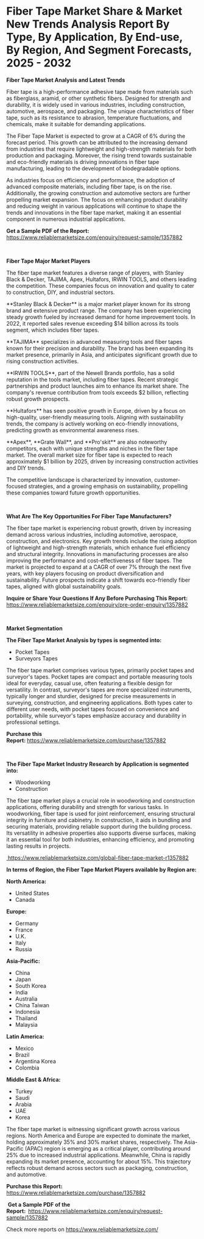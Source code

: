 <p><h1>Fiber Tape Market Share & Market New Trends Analysis Report By Type, By Application, By End-use, By Region, And Segment Forecasts, 2025 - 2032</h1></p><p><strong>Fiber Tape Market Analysis and Latest Trends</strong></p>
<p><p>Fiber tape is a high-performance adhesive tape made from materials such as fiberglass, aramid, or other synthetic fibers. Designed for strength and durability, it is widely used in various industries, including construction, automotive, aerospace, and packaging. The unique characteristics of fiber tape, such as its resistance to abrasion, temperature fluctuations, and chemicals, make it suitable for demanding applications. </p><p>The Fiber Tape Market is expected to grow at a CAGR of 6% during the forecast period. This growth can be attributed to the increasing demand from industries that require lightweight and high-strength materials for both production and packaging. Moreover, the rising trend towards sustainable and eco-friendly materials is driving innovations in fiber tape manufacturing, leading to the development of biodegradable options. </p><p>As industries focus on efficiency and performance, the adoption of advanced composite materials, including fiber tape, is on the rise. Additionally, the growing construction and automotive sectors are further propelling market expansion. The focus on enhancing product durability and reducing weight in various applications will continue to shape the trends and innovations in the fiber tape market, making it an essential component in numerous industrial applications.</p></p>
<p><strong>Get a Sample PDF of the Report:&nbsp;</strong> <a href="https://www.reliablemarketsize.com/enquiry/request-sample/1357882?utm_campaign=2281&utm_medium=2&utm_source=Github&utm_content=ia&utm_term=08042025&utm_id=fiber-tape">https://www.reliablemarketsize.com/enquiry/request-sample/1357882</a></p>
<p>&nbsp;</p>
<p><strong>Fiber Tape Major Market Players</strong></p>
<p><p>The fiber tape market features a diverse range of players, with Stanley Black & Decker, TAJIMA, Apex, Hultafors, IRWIN TOOLS, and others leading the competition. These companies focus on innovation and quality to cater to construction, DIY, and industrial sectors.</p><p>**Stanley Black & Decker** is a major market player known for its strong brand and extensive product range. The company has been experiencing steady growth fueled by increased demand for home improvement tools. In 2022, it reported sales revenue exceeding $14 billion across its tools segment, which includes fiber tapes.</p><p>**TAJIMA** specializes in advanced measuring tools and fiber tapes known for their precision and durability. The brand has been expanding its market presence, primarily in Asia, and anticipates significant growth due to rising construction activities.</p><p>**IRWIN TOOLS**, part of the Newell Brands portfolio, has a solid reputation in the tools market, including fiber tapes. Recent strategic partnerships and product launches aim to enhance its market share. The company's revenue contribution from tools exceeds $2 billion, reflecting robust growth prospects.</p><p>**Hultafors** has seen positive growth in Europe, driven by a focus on high-quality, user-friendly measuring tools. Aligning with sustainability trends, the company is actively working on eco-friendly innovations, predicting growth as environmental awareness rises.</p><p>**Apex**, **Grate Wall**, and **Pro'skit** are also noteworthy competitors, each with unique strengths and niches in the fiber tape market. The overall market size for fiber tape is expected to reach approximately $1 billion by 2025, driven by increasing construction activities and DIY trends. </p><p>The competitive landscape is characterized by innovation, customer-focused strategies, and a growing emphasis on sustainability, propelling these companies toward future growth opportunities.</p></p>
<p>&nbsp;</p>
<p><strong>What Are The Key Opportunities For Fiber Tape Manufacturers?</strong></p>
<p><p>The fiber tape market is experiencing robust growth, driven by increasing demand across various industries, including automotive, aerospace, construction, and electronics. Key growth trends include the rising adoption of lightweight and high-strength materials, which enhance fuel efficiency and structural integrity. Innovations in manufacturing processes are also improving the performance and cost-effectiveness of fiber tapes. The market is projected to expand at a CAGR of over 7% through the next five years, with key players focusing on product diversification and sustainability. Future prospects indicate a shift towards eco-friendly fiber tapes, aligned with global sustainability goals.</p></p>
<p><strong>Inquire or Share Your Questions If Any Before Purchasing This Report:</strong> <a href="https://www.reliablemarketsize.com/enquiry/pre-order-enquiry/1357882?utm_campaign=2281&utm_medium=2&utm_source=Github&utm_content=ia&utm_term=08042025&utm_id=fiber-tape">https://www.reliablemarketsize.com/enquiry/pre-order-enquiry/1357882</a></p>
<p>&nbsp;</p>
<p><strong>Market Segmentation</strong></p>
<p><strong>The Fiber Tape Market Analysis by types is segmented into:</strong></p>
<p><ul><li>Pocket Tapes</li><li>Surveyors Tapes</li></ul></p>
<p><p>The fiber tape market comprises various types, primarily pocket tapes and surveyor's tapes. Pocket tapes are compact and portable measuring tools ideal for everyday, casual use, often featuring a flexible design for versatility. In contrast, surveyor's tapes are more specialized instruments, typically longer and sturdier, designed for precise measurements in surveying, construction, and engineering applications. Both types cater to different user needs, with pocket tapes focused on convenience and portability, while surveyor's tapes emphasize accuracy and durability in professional settings.</p></p>
<p><strong>Purchase this Report:&nbsp;</strong><a href="https://www.reliablemarketsize.com/purchase/1357882?utm_campaign=2281&utm_medium=2&utm_source=Github&utm_content=ia&utm_term=08042025&utm_id=fiber-tape">https://www.reliablemarketsize.com/purchase/1357882</a></p>
<p>&nbsp;</p>
<p><strong>The Fiber Tape Market Industry Research by Application is segmented into:</strong></p>
<p><ul><li>Woodworking</li><li>Construction</li></ul></p>
<p><p>The fiber tape market plays a crucial role in woodworking and construction applications, offering durability and strength for various tasks. In woodworking, fiber tape is used for joint reinforcement, ensuring structural integrity in furniture and cabinetry. In construction, it aids in bundling and securing materials, providing reliable support during the building process. Its versatility in adhesive properties also supports diverse surfaces, making it an essential tool for both industries, enhancing efficiency, and promoting lasting results in projects.</p></p>
<p><a href="https://www.reliablemarketsize.com/global-fiber-tape-market-r1357882?utm_campaign=2281&utm_medium=2&utm_source=Github&utm_content=ia&utm_term=08042025&utm_id=fiber-tape">&nbsp;https://www.reliablemarketsize.com/global-fiber-tape-market-r1357882</a></p>
<p><strong>In terms of Region, the Fiber Tape Market Players available by Region are:</strong></p>
<p>
    <p> <strong> North America: </strong>
        <ul>
            <li>United States</li>
            <li>Canada</li>
        </ul>
        </p> 
    <p> <strong> Europe: </strong>
        <ul>
            <li>Germany</li>
            <li>France</li>
            <li>U.K.</li>
            <li>Italy</li>
            <li>Russia</li>
        </ul>
        </p> 
    <p> <strong> Asia-Pacific: </strong>
        <ul>
            <li>China</li>
            <li>Japan</li>
            <li>South Korea</li>
            <li>India</li>
            <li>Australia</li>
            <li>China Taiwan</li>
            <li>Indonesia</li>
            <li>Thailand</li>
            <li>Malaysia</li>
        </ul>
        </p> 
    <p> <strong> Latin America: </strong>
        <ul>
            <li>Mexico</li>
            <li>Brazil</li>
            <li>Argentina Korea</li>
            <li>Colombia</li>
        </ul>
        </p> 
    <p> <strong> Middle East & Africa: </strong>
        <ul>
            <li>Turkey</li>
            <li>Saudi</li>
            <li>Arabia</li>
            <li>UAE</li>
            <li>Korea</li>
        </ul>
    </p>
    </p>
<p><p>The fiber tape market is witnessing significant growth across various regions. North America and Europe are expected to dominate the market, holding approximately 35% and 30% market shares, respectively. The Asia-Pacific (APAC) region is emerging as a critical player, contributing around 25% due to increased industrial applications. Meanwhile, China is rapidly expanding its market presence, accounting for about 15%. This trajectory reflects robust demand across sectors such as packaging, construction, and automotive.</p></p>
<p><strong>Purchase this Report: </strong><a href="https://www.reliablemarketsize.com/purchase/1357882?utm_campaign=2281&utm_medium=2&utm_source=Github&utm_content=ia&utm_term=08042025&utm_id=fiber-tape">https://www.reliablemarketsize.com/purchase/1357882</a></p>
<p>&nbsp;<strong>Get a Sample PDF of the Report:&nbsp;&nbsp;</strong><a href="https://www.reliablemarketsize.com/enquiry/request-sample/1357882?utm_campaign=2281&utm_medium=2&utm_source=Github&utm_content=ia&utm_term=08042025&utm_id=fiber-tape">https://www.reliablemarketsize.com/enquiry/request-sample/1357882</a></p>
<p><strong></strong></p>
<p>Check more reports on <a href="https://www.reliablemarketsize.com/?utm_campaign=2281&utm_medium=2&utm_source=Github&utm_content=ia&utm_term=08042025&utm_id=fiber-tape">https://www.reliablemarketsize.com/</a></p>